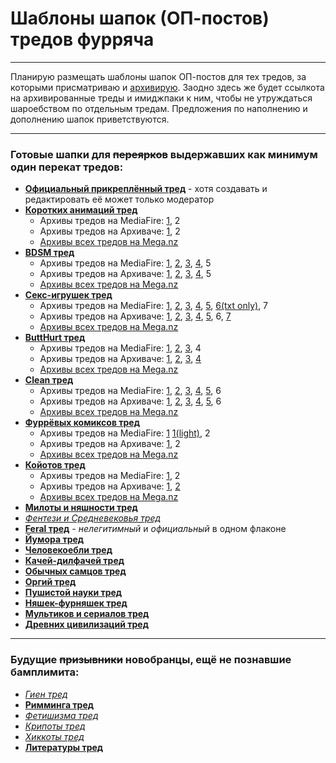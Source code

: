 # Шаблоны шапок (ОП-постов) тредов фурряча

---

Планирую размещать шаблоны шапок ОП-постов для тех тредов, за которыми присматриваю и [архивирую](https://mega.nz/#F!vY5h2bxB!zw0o2i4czJqVl0OxlNJL1g "Архив тредов на Меге").
Заодно здесь же будет ссылкота на архивированные треды и имиджпаки к ним, чтобы не утруждаться шароебством по отдельным тредам.
Предложения по наполнению и дополнению шапок приветствуются.

---

### Готовые шапки для ~~переярков~~ выдержавших как минимум один перекат тредов:

* __[Официальный прикреплённый тред](OFF.md)__ - хотя создавать и редактировать её может только модератор
* __[Коротких анимаций тред](A.md)__
  * Архивы тредов на MediaFire: [1](http://www.mediafire.com/?hmkjnvtgpxvxtts), 2
  * Архивы тредов на Архиваче: [1](http://arhivach.cf/thread/122270/), 2
  * [Архивы всех тредов на Mega.nz](https://mega.nz/#F!6VpgSIaC!ql_jPT1lHjdC-oWsp_GCxQ)
* __[BDSM тред](B.md)__
  * Архивы тредов на MediaFire: [1](http://www.mediafire.com/?phxb62cbi96fn6d), [2](http://www.mediafire.com/?t6612afy1lyatc7), [3](http://www.mediafire.com/?4jx7cept28821c9), [4](http://www.mediafire.com/?dtajw7vm9t4x4b5), 5
  * Архивы тредов на Архиваче: [1](http://web.archive.org/web/20121028113450/http://2ch.hk/fur/res/55394.html), [2](http://arhivach.cf/thread/72491/), [3](http://arhivach.cf/thread/122272/), [4](http://arhivach.cf/thread/305923/), 5
  * [Архивы всех тредов на Mega.nz](https://mega.nz/#F!KUZ01ZLD!JL-YJE_9KdS9kl-5rmvQ8A)
* __[Секс-игрушек тред](BD.md)__
  * Архивы тредов на MediaFire: [1](http://www.mediafire.com/?d63d7yj1e3uvne1), [2](http://www.mediafire.com/?hi4h7lh5qlaiqqo), [3](https://www.mediafire.com/?4gxnlh11bywjt7d), [4](https://www.mediafire.com/?d0oeq901wdvytqm), [5](https://www.mediafire.com/?7v0i76ri6pqzpab), [6(txt only)](https://www.mediafire.com/?cujlqwzkl48ccis), 7
  * Архивы тредов на Архиваче: [1](http://arhivach.cf/thread/165088/), [2](http://arhivach.cf/thread/207822/), [3](http://arhivach.cf/thread/271354/), [4](http://arhivach.cf/thread/292961/), [5](http://arhivach.cf/thread/320310/), 6, [7](https://arhivach.cf/thread/325521/)
  * [Архивы всех тредов на Mega.nz](https://mega.nz/#F!eMJilZZQ!Fxow6RuB9UUPwfJBZa4jng)
* __[ButtHurt тред](BH.md)__
  * Архивы тредов на MediaFire: [1](http://www.mediafire.com/?mr7b8nbqbty3nxy), [2](http://www.mediafire.com/?zdp04lr0bw44qlc), [3](https://www.mediafire.com/?6mdxhrzgw75432w), 4
  * Архивы тредов на Архиваче: [1](http://arhivach.cf/thread/188432/), [2](http://arhivach.cf/thread/284411/), [3](http://arhivach.cf/thread/325226/), [4](http://arhivach.cf/thread/328824/)
  * [Архивы всех тредов на Mega.nz](https://mega.nz/#F!7ZR3GboT!DjcDdDDuyQGxBUSmUT2rUA)
* __[Clean тред](C.md)__
  * Архивы тредов на MediaFire: [1](https://www.mediafire.com/?xlxaptdmtt7u6yt), [2](https://www.mediafire.com/?4nv2o8baoax2qc4), [3](https://www.mediafire.com/?popirqw0y9qu7vb), [4](http://www.mediafire.com/?ud76kcwnws4fw4s), [5](https://www.mediafire.com/?vdntftobn3v4krw), 6
  * Архивы тредов на Архиваче: [1](https://arhivach.cf/thread/72494/), [2](https://arhivach.cf/thread/92389/), [3](http://arhivach.cf/thread/122273/), [4](http://arhivach.cf/thread/190144/), [5](http://arhivach.cf/thread/256499/), 6
  * [Архивы всех тредов на Mega.nz](https://mega.nz/#F!GVQlBIaK!XWy0g2TceJAZofNnfcyjAQ)
* __[Фуррёвых комиксов тред](COM.md)__
  * Архивы тредов на MediaFire: [1](https://www.mediafire.com/?u85gavck2dma9rj) [1(light)](https://www.mediafire.com/?6mdkx2m15xab81e), 2
  * Архивы тредов на Архиваче: [1](http://arhivach.cf/thread/144197/), 2
  * [Архивы всех тредов на Mega.nz](https://mega.nz/#F!nUwViQpS!QZKhRcUItwdicPaa6K4lDA)
* __[Койотов тред](COY.md)__
  * Архивы тредов на MediaFire: [1](https://www.mediafire.com/?k99al4j22x2kb74), 2
  * Архивы тредов на Архиваче: [1](https://arhivach.cf/thread/193506/), [2](https://arhivach.cf/thread/325489/)
  * [Архивы всех тредов на Mega.nz](https://mega.nz/#F!7AwjgDzQ!BCDM8p3rnsrZK3Gn1iO_HQ)
* __[Милоты и няшности тред](CUTE.md)__
* _[Фентези и Средневековья тред](FANT.md)_
* __[Feral тред](FERAL.md)__ - _нелегитимный_ и _официальный_ в одном флаконе
* __[Йумора тред](FUN.md)__
* __[Человекоебли тред](HUM.md)__
* __[Качей-дилфачей тред](M.md)__
* __[Обычных самцов тред](N.md)__
* __[Оргий тред](O.md)__
* __[Пушистой науки тред](SCI.md)__
* __[Няшек-фурняшек тред](T.md)__
* __[Мультиков и сериалов тред](TOONS.md)__
* __[Древних цивилизаций тред](TRIBAL.md)__

---

### Будущие ~~призывники~~ новобранцы, ещё не познавшие бамплимита:

* _[Гиен тред](HY.md)_
* __[Римминга тред](RIM.md)__
* _[Фетишизма тред](FET.md)_
* _[Крипоты тред](CREEP.md)_
* _[Хиккоты тред](ANGST.md)_
* __[Литературы тред](LIT.md)__
